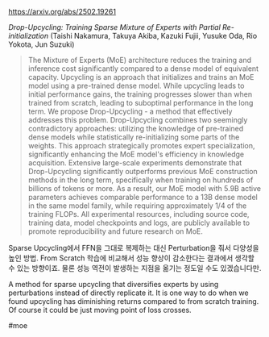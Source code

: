 https://arxiv.org/abs/2502.19261

*Drop-Upcycling: Training Sparse Mixture of Experts with Partial Re-initialization* (Taishi Nakamura, Takuya Akiba, Kazuki Fujii, Yusuke Oda, Rio Yokota, Jun Suzuki)

> The Mixture of Experts (MoE) architecture reduces the training and inference cost significantly compared to a dense model of equivalent capacity. Upcycling is an approach that initializes and trains an MoE model using a pre-trained dense model. While upcycling leads to initial performance gains, the training progresses slower than when trained from scratch, leading to suboptimal performance in the long term. We propose Drop-Upcycling - a method that effectively addresses this problem. Drop-Upcycling combines two seemingly contradictory approaches: utilizing the knowledge of pre-trained dense models while statistically re-initializing some parts of the weights. This approach strategically promotes expert specialization, significantly enhancing the MoE model's efficiency in knowledge acquisition. Extensive large-scale experiments demonstrate that Drop-Upcycling significantly outperforms previous MoE construction methods in the long term, specifically when training on hundreds of billions of tokens or more. As a result, our MoE model with 5.9B active parameters achieves comparable performance to a 13B dense model in the same model family, while requiring approximately 1/4 of the training FLOPs. All experimental resources, including source code, training data, model checkpoints and logs, are publicly available to promote reproducibility and future research on MoE.

Sparse Upcycling에서 FFN을 그대로 복제하는 대신 Perturbation을 줘서 다양성을 높인 방법. From Scratch 학습에 비교해서 성능 향상이 감소한다는 결과에서 생각할 수 있는 방향이죠. 물론 성능 역전이 발생하는 지점을 옮기는 정도일 수도 있겠습니다만.

<english>
A method for sparse upcycling that diversifies experts by using perturbations instead of directly replicate it. It is one way to do when we found upcycling has diminishing returns compared to from scratch training. Of course it could be just moving point of loss crosses.
</english>

#moe 